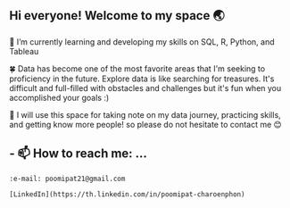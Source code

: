 ## Hi everyone! Welcome to my space 🌏 
🌱 I’m currently learning and developing my skills on SQL, R, Python, and Tableau

🍀 Data has become one of the most favorite areas that I'm seeking to proficiency in the future. Explore data is like searching for treasures. It's difficult and full-filled with obstacles and challenges but it's fun when you accomplished your goals :)

🌟 I will use this space for taking note on my data journey, practicing skills, and getting know more people! so please do not hesitate to contact me :blush:

## - 📫 How to reach me: ...
    
    :e-mail: poomipat21@gmail.com

    [LinkedIn](https://th.linkedin.com/in/poomipat-charoenphon)

<!--
**pondzaz3553/pondzaz3553** is a ✨ _special_ ✨ repository because its `README.md` (this file) appears on your GitHub profile.

Here are some ideas to get you started:

- 🔭 I’m currently working on ...
- 🌱 I’m currently learning ...
- 👯 I’m looking to collaborate on ...
- 🤔 I’m looking for help with ...
- 💬 Ask me about ...
- 📫 How to reach me: ...
- 😄 Pronouns: ...
- ⚡ Fun fact: ...
-->

